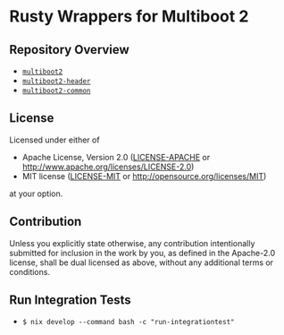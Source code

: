 # Rusty Wrappers for Multiboot 2

## Repository Overview

- [`multiboot2`](./multiboot2/README.md)
- [`multiboot2-header`](./multiboot2-header/README.md)
- [`multiboot2-common`](./multiboot2-common/README.md)

## License

Licensed under either of

- Apache License, Version 2.0 ([LICENSE-APACHE](LICENSE-APACHE) or
  http://www.apache.org/licenses/LICENSE-2.0)
- MIT license ([LICENSE-MIT](LICENSE-MIT) or http://opensource.org/licenses/MIT)

at your option.

## Contribution

Unless you explicitly state otherwise, any contribution intentionally submitted
for inclusion in the work by you, as defined in the Apache-2.0 license, shall be
dual licensed as above, without any additional terms or conditions.

## Run Integration Tests

- `$ nix develop --command bash -c "run-integrationtest"`
